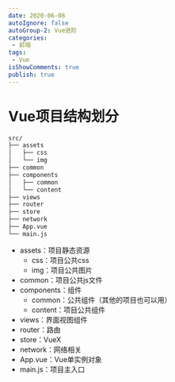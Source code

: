 ```yaml
---
date: 2020-06-08
autoIgnore: false
autoGroup-2: Vue进阶
categories:
 - 前端
tags:
 - Vue
isShowComments: true
publish: true
---
```


# Vue项目结构划分

```markdown
src/
├── assets			
│   ├── css
│   └── img
├── common
├── components
│   ├── common
│   └── content
├── views
├── router
├── store
├── network
├── App.vue 
└── main.js
```

- assets：项目静态资源
  - css：项目公共css
  - img：项目公共图片
- common：项目公共js文件
- components：组件
  - common：公共组件（其他的项目也可以用）
  - content：项目公共组件
- views：界面视图组件
- router：路由
- store：VueX
- network：网络相关
- App.vue：Vue单实例对象
- main.js：项目主入口